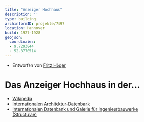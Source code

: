 ```yaml
---
title: "Anzeiger Hochhaus"
description: ''
type: building
archinformID: projekte/7497
location: Hannover
build: 1927-1928
geojson:
  coordinates:
  - 9.7293844
  - 52.3770514
---
```


* Entworfen von [Fritz Höger](/tags/Fritz-Höger)

# Das Anzeiger Hochhaus in der...
* [Wikipedia](https://de.wikipedia.org/wiki/Anzeiger-Hochhaus)
* [Internationalen Architektur-Datenbank](https://deu.archinform.net/projekte/7497.htm)
* [Internationalen Datenbank und Galerie für Ingenieurbauwerke (Structurae)](https://structurae.net/de/bauwerke/anzeigerhochhaus)
